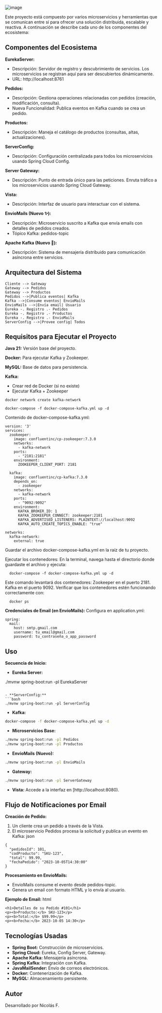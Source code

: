 
![image](https://github.com/user-attachments/assets/7f706b08-3df3-4367-a9af-51a3dd8d079d)



Este proyecto está compuesto por varios microservicios y herramientas que se comunican entre sí para ofrecer una solución distribuida, escalable y reactiva. A continuación se describe cada uno de los componentes del ecosistema:

Componentes del Ecosistema
--------------------------
**EurekaServer:**
- Descripción: Servidor de registro y descubrimiento de servicios. Los microservicios se registran aquí para ser descubiertos dinámicamente.
- URL: http://localhost:8761

**Pedidos:**
- Descripción: Gestiona operaciones relacionadas con pedidos (creación, modificación, consulta).
- Nueva Funcionalidad: Publica eventos en Kafka cuando se crea un pedido.

**Productos:**
- Descripción: Maneja el catálogo de productos (consultas, altas, actualizaciones).

**ServerConfig:**
- Descripción: Configuración centralizada para todos los microservicios usando Spring Cloud Config.

**Server Gateway:**
- Descripción: Punto de entrada único para las peticiones. Enruta tráfico a los microservicios usando Spring Cloud Gateway.

**Vista:**
- Descripción: Interfaz de usuario para interactuar con el sistema.

**EnvioMails (Nuevo ✨):**
- Descripción: Microservicio suscrito a Kafka que envía emails con detalles de pedidos creados.
- Tópico Kafka: pedidos-topic

**Apache Kafka (Nuevo 🔄):**
- Descripción: Sistema de mensajería distribuido para comunicación asíncrona entre servicios.

Arquitectura del Sistema
------------------------
  
    Cliente --> Gateway  
    Gateway --> Pedidos  
    Gateway --> Productos  
    Pedidos -->|Publica eventos| Kafka  
    Kafka -->|Consume eventos| EnvioMails  
    EnvioMails -->|Envía email| Usuario  
    Eureka -. Registro .- Pedidos  
    Eureka -. Registro .- Productos  
    Eureka -. Registro .- EnvioMails  
    ServerConfig -->|Provee config| Todos


Requisitos para Ejecutar el Proyecto
-------------------------------------
**Java 21:** Versión base del proyecto.

**Docker:** Para ejecutar Kafka y Zookeeper.

**MySQL:** Base de datos para persistencia.

**Kafka:**
- Crear red de Docker (si no existe)
- Ejecutar Kafka + Zookeeper
```
docker network create kafka-network
```
```
docker-compose -f docker-compose-kafka.yml up -d
```

Contenido de docker-compose-kafka.yml:
```
version: '3'
services:
  zookeeper:
    image: confluentinc/cp-zookeeper:7.3.0
    networks:
      - kafka-network
    ports:
      - "2181:2181"
    environment:
      ZOOKEEPER_CLIENT_PORT: 2181

  kafka:
    image: confluentinc/cp-kafka:7.3.0
    depends_on:
      - zookeeper
    networks:
      - kafka-network
    ports:
      - "9092:9092"
    environment:
      KAFKA_BROKER_ID: 1
      KAFKA_ZOOKEEPER_CONNECT: zookeeper:2181
      KAFKA_ADVERTISED_LISTENERS: PLAINTEXT://localhost:9092
      KAFKA_AUTO_CREATE_TOPICS_ENABLE: "true"

networks:
  kafka-network:
    external: true
```

Guardar el archivo docker-compose-kafka.yml en la raíz de tu proyecto.

Ejecutar los contenedores: En la terminal, navega hasta el directorio donde guardaste el archivo y ejecuta:

```
  docker-compose -f docker-compose-kafka.yml up -d
```
Este comando levantará dos contenedores:
Zookeeper en el puerto 2181.
Kafka en el puerto 9092.
Verificar que los contenedores estén funcionando correctamente con:
 ```
   docker ps
```

**Credenciales de Email (en EnvioMails):**
Configura en application.yml:
```
spring:
  mail:
    host: smtp.gmail.com
    username: tu_email@gmail.com
    password: tu_contraseña_o_app_password
```
Uso
----
**Secuencia de Inicio:**
- **Eureka Server:**

./mvnw spring-boot:run -pl EurekaServer
```

- **ServerConfig:**
```bash
./mvnw spring-boot:run -pl ServerConfig
```

- **Kafka:**
```bash
docker-compose -f docker-compose-kafka.yml up -d
```

- **Microservicios Base:**
```bash
./mvnw spring-boot:run -pl Pedidos
./mvnw spring-boot:run -pl Productos
```

- **EnvioMails (Nuevo):**
```bash
./mvnw spring-boot:run -pl EnvioMails
```

- **Gateway:**
```bash
./mvnw spring-boot:run -pl ServerGateway
```

- **Vista:**
Accede a la interfaz en [http://localhost:8080).

Flujo de Notificaciones por Email
----------------------------------
**Creación de Pedido:**
1. Un cliente crea un pedido a través de la Vista.
2. El microservicio Pedidos procesa la solicitud y publica un evento en Kafka:
json
```
{  
  "pedidosId": 101,  
  "codProducto": "SKU-123",  
  "total": 99.99,  
  "fechaPedido": "2023-10-05T14:30:00"  
}

```
**Procesamiento en EnvioMails:**
- EnvioMails consume el evento desde pedidos-topic.
- Genera un email con formato HTML y lo envía al usuario.

**Ejemplo de Email:**
html
```
<h1>Detalles de su Pedido #101</h1>  
<p><b>Producto:</b> SKU-123</p>  
<p><b>Total:</b> $99.99</p>  
<p><b>Fecha:</b> 2023-10-05 14:30</p>

```
Tecnologías Usadas
------------------
- **Spring Boot:** Construcción de microservicios.
- **Spring Cloud:** Eureka, Config Server, Gateway.
- **Apache Kafka:** Mensajería asíncrona.
- **Spring Kafka:** Integración con Kafka.
- **JavaMailSender:** Envío de correos electrónicos.
- **Docker:** Contenerización de Kafka.
- **MySQL:** Almacenamiento persistente.

Autor
-----
Desarrollado por Nicolás F.


